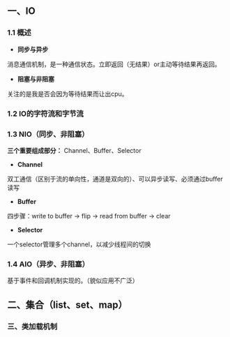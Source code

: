 ## 一、IO

### 1.1 概述

- **同步与异步**

消息通信机制，是一种通信状态。立即返回（无结果）or主动等待结果再返回。

- **阻塞与非阻塞**

关注的是我是否会因为等待结果而让出cpu。

### 1.2 IO的字符流和字节流

### 1.3 NIO（同步、非阻塞）

**三个重要组成部分：** Channel、Buffer、Selector

- **Channel**

双工通信（区别于流的单向性，通道是双向的）、可以异步读写、必须通过buffer读写

- **Buffer**

四步骤：write to buffer -> flip -> read from buffer -> clear

- **Selector**

一个selector管理多个channel，以减少线程间的切换

### 1.4 AIO（异步、非阻塞）

基于事件和回调机制实现的。（貌似应用不广泛）

## 二、集合（list、set、map）

### 三、类加载机制



